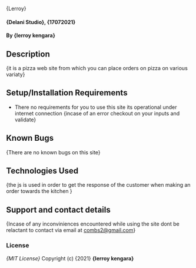 {Lerroy}
#### {Delani Studio}, {17072021}
#### By **{lerroy kengara}**
## Description
{it is a pizza web site from which you can place orders on pizza on various variaty}
## Setup/Installation Requirements
* There no requirements for you to use this site its operational under internet connection 
{incase of an error checkout on your inputs and validate}
## Known Bugs
{There are no known bugs on this site}
## Technologies Used
{the js is used in order to get the response of the customer when making an order towards the kitchen }
## Support and contact details
{Incase of any inconviniences encountered while using the site dont be relactant to contact via email at combs2@gmail.com}
### License
*{MIT License}*
Copyright (c) {2021} **{lerroy kengara}**

